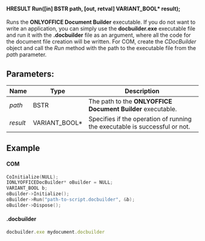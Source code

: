 #### HRESULT Run(\[in] BSTR path, \[out, retval] VARIANT\_BOOL\* result);

Runs the **ONLYOFFICE Document Builder** executable. If you do not want to write an application, you can simply use the **docbuilder.exe** executable file and run it with the **.docbuilder** file as an argument, where all the code for the document file creation will be written. For COM, create the *CDocBuilder* object and call the *Run* method with the path to the executable file from the *path* parameter.

## Parameters:

| Name     | Type            | Description                                                                |
| -------- | --------------- | -------------------------------------------------------------------------- |
| *path*   | BSTR            | The path to the **ONLYOFFICE Document Builder** executable.                |
| *result* | VARIANT\_BOOL\* | Specifies if the operation of running the executable is successful or not. |

## Example

#### COM

```c++
CoInitialize(NULL);
IONLYOFFICEDocBuilder* oBuilder = NULL;
VARIANT_BOOL b;
oBuilder->Initialize();
oBuilder->Run("path-to-script.docbuilder", &b);
oBuilder->Dispose();
```

#### .docbuilder

```js
docbuilder.exe mydocument.docbuilder
```
